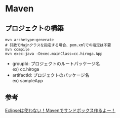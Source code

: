 # Maven

## プロジェクトの構築
```console
mvn archetype:generate
# 引数でMainクラスを指定する場合、pom.xmlでの指定は不要
mvn compile
mvn exec:java -Dexec.mainClass=cc.hiroga.App
```
* groupId: プロジェクトのルートパッケージ名  
ex) cc.hiroga  
* artifactId: プロジェクトのパッケージ名  
ex) sampleApp

## 参考
[Eclipseは使わない！Mavenでサンドボックス作るよー！](http://hiroga.hatenablog.com/entry/2017/12/04/234930)
